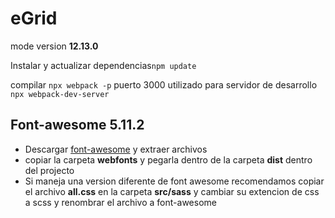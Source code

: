# eGrid

mode version **12.13.0**

Instalar y actualizar dependencias`npm update`

compilar `npx webpack -p`
puerto 3000 utilizado para servidor de desarrollo `npx webpack-dev-server`

## Font-awesome 5.11.2

-   Descargar [font-awesome](https://fontawesome.com/download) y extraer archivos
-   copiar la carpeta **webfonts** y pegarla dentro de la carpeta **dist** dentro del projecto
-   Si maneja una version diferente de font awesome recomendamos copiar el archivo **all.css** en la carpeta **src/sass** y cambiar su extencion de css a scss y renombrar el archivo a font-awesome
